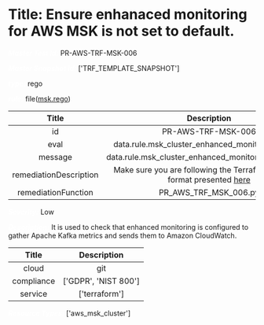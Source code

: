 



# Title: Ensure enhanaced monitoring for AWS MSK is not set to default.


***<font color="white">Master Test Id:</font>*** PR-AWS-TRF-MSK-006

***<font color="white">Master Snapshot Id:</font>*** ['TRF_TEMPLATE_SNAPSHOT']

***<font color="white">type:</font>*** rego

***<font color="white">rule:</font>*** file([msk.rego])  
  
  
  
  

|Title|Description|
| :---: | :---: |
|id|PR-AWS-TRF-MSK-006|
|eval|data.rule.msk_cluster_enhanced_monitoring_enable|
|message|data.rule.msk_cluster_enhanced_monitoring_enable_err|
|remediationDescription|Make sure you are following the Terraform template format presented <a href='https://registry.terraform.io/providers/hashicorp/aws/latest/docs/resources/msk_cluster#example-usage' target='_blank'>here</a>|
|remediationFunction|PR_AWS_TRF_MSK_006.py|


***<font color="white">Severity:</font>*** Low

***<font color="white">Description:</font>*** It is used to check that enhanced monitoring is configured to gather Apache Kafka metrics and sends them to Amazon CloudWatch.  
  
  

|Title|Description|
| :---: | :---: |
|cloud|git|
|compliance|['GDPR', 'NIST 800']|
|service|['terraform']|


***<font color="white">Resource Types:</font>*** ['aws_msk_cluster']


[msk.rego]: https://github.com/prancer-io/prancer-compliance-test/tree/master/aws/terraform/msk.rego
